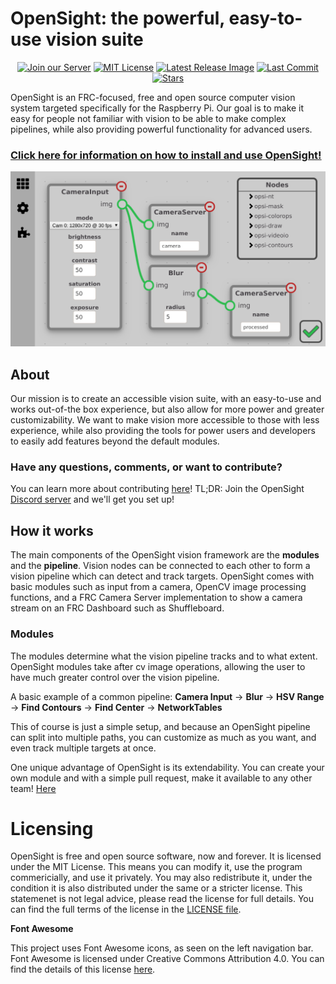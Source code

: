 # OpenSight: the powerful, easy-to-use vision suite

<p align="center">
    <a href="https://discordapp.com/invite/hPqpdsK">
        <img src="https://img.shields.io/discord/573690061720125441?label=Discord&style=flat"
            alt="Join our Server"></a>
    <a href="https://github.com/opensight-cv/opensight/blob/master/LICENSE">
        <img src="https://img.shields.io/github/license/opensight-cv/opensight?style=flat"
            alt="MIT License"></a>
    <a href="https://github.com/opensight-cv/opsi-gen/releases/latest">
        <img src="https://img.shields.io/github/v/release/opensight-cv/opsi-gen?style=flat"
            alt="Latest Release Image"></a>
    <a href="https://github.com/opensight-cv/opensight/commits/master">
        <img src="https://img.shields.io/github/last-commit/opensight-cv/opensight?style=flat"
            alt="Last Commit"></a>
    <a href="https://github.com/opensight-cv/opensight/stargazers">
        <img src="https://img.shields.io/github/stars/opensight-cv/opensight?style=flat"
            alt="Stars"></a>
</p>

OpenSight is an FRC-focused, free and open source computer vision system targeted specifically for the Raspberry Pi. Our goal is to make it easy for people not familiar with vision to be able to make complex pipelines, while also providing powerful functionality for advanced users.

### **[Click here for information on how to install and use OpenSight!](https://opensight-cv.github.io/)**

![OpenSight Nodetree](images/simple_nodetree.png "OpenSight Nodetree")

## About

Our mission is to create an accessible vision suite, with an easy-to-use and works out-of-the box experience, but also allow for more power and greater customizability. We want to make vision more accessible to those with less experience, while also providing the tools for power users and developers to easily add features beyond the default modules.

### Have any questions, comments, or want to contribute?
You can learn more about contributing [here](https://opensight-cv.github.io/roadmap/)! TL;DR: Join the OpenSight [Discord server](https://discord.gg/hPqpdsK) and we'll get you set up!

## How it works
The main components of the OpenSight vision framework are the **modules** and the **pipeline**. 
Vision nodes can be connected to each other to form a vision pipeline which can detect and track targets. OpenSight comes with basic modules such as input from a camera, OpenCV image processing functions, and a FRC Camera Server implementation to show a camera stream on an FRC Dashboard such as Shuffleboard.

### Modules
The modules determine what the vision pipeline tracks and to what extent. OpenSight modules take after cv image operations, allowing the user to have much greater control over the vision pipeline.

A basic example of a common pipeline: 
**Camera Input** -> **Blur** -> **HSV Range** -> **Find Contours** -> **Find Center** -> 
**NetworkTables**

This of course is just a simple setup, and because an OpenSight pipeline can split into multiple paths, you can customize as much as you want, and even track multiple targets at once.

One unique advantage of OpenSight is its extendability. You can create your own module and with a simple pull request, make it available to any other team! [Here](https://opensight-cv.github.io/module-dev/intro/)

# Licensing

OpenSight is free and open source software, now and forever. It is licensed under the MIT License. This means you can modify it, use the program commericially, and use it privately. You may also redistribute it, under the condition it is also distributed under the same or a stricter license. This statemenet is not legal advice, please read the license for full details. You can find the full terms of the license in the [LICENSE file](https://github.com/opensight-cv/opensight/tree/master/LICENSE).

**Font Awesome**

This project uses Font Awesome icons, as seen on the left navigation bar. Font Awesome is licensed under Creative Commons Attribution 4.0. You can find the details of this license [here](https://fontawesome.com/license/free).
